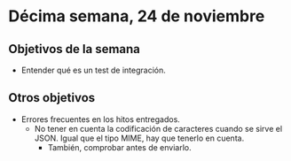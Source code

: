 # Décima semana, 24 de noviembre

## Objetivos de la semana

* Entender qué es un test de integración.

## Otros objetivos

- Errores frecuentes en los hitos entregados.
  - No tener en cuenta la codificación de caracteres cuando se sirve
    el JSON. Igual que el tipo MIME, hay que tenerlo en cuenta.
    - También, comprobar antes de enviarlo.
